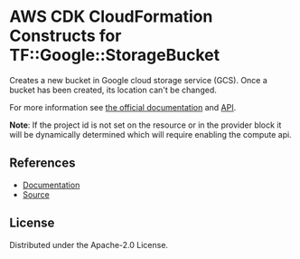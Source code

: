 # AWS CDK CloudFormation Constructs for TF::Google::StorageBucket

Creates a new bucket in Google cloud storage service (GCS).
Once a bucket has been created, its location can't be changed.

For more information see
[the official documentation](https://cloud.google.com/storage/docs/overview)
and
[API](https://cloud.google.com/storage/docs/json_api/v1/buckets).

**Note**: If the project id is not set on the resource or in the provider block it will be dynamically
determined which will require enabling the compute api.
## References
* [Documentation](https://github.com/iann0036/cfn-tf-custom-types/blob/docs/resources/google/TF-Google-StorageBucket/docs/README.md)
* [Source](https://github.com/iann0036/cfn-tf-custom-types.git)
## License

Distributed under the Apache-2.0 License.